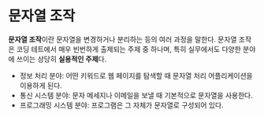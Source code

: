 # 문자열 조작

**문자열 조작**이란 문자열을 변경하거나 분리하는 등의 여러 과정을 말한다. 문자열 조작은 코딩 테트에서 매우 빈번하게 출제되는 주제 중 하나며, 특히 실무에서도 다양한 분야에 쓰이는 상당히 **실용적인 주제**다.

- 정보 처리 분야: 어떤 키워드로 웹 페이지를 탐색할 때 문자열 처리 어플리케이션을 이용하게 된다.
- 통신 시스템 분야: 문자 메세지나 이메일을 보낼 때 기본적으로 문자열을 사용한다.
- 프로그래밍 시스템 분야: 프로그램은 그 자체가 문자열로 구성되어 있다.